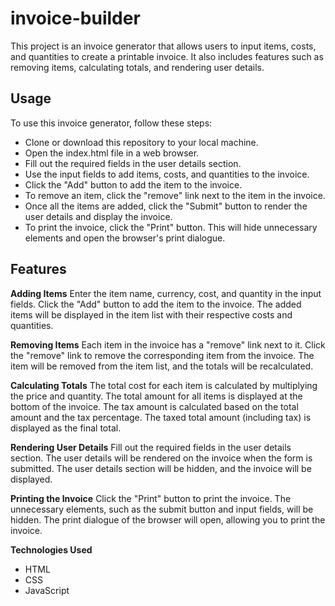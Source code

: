 # invoice-builder
This project is an invoice generator that allows users to input items, costs, and quantities to create a printable invoice. It also includes features such as removing items, calculating totals, and rendering user details.

<h2>Usage</h2>
To use this invoice generator, follow these steps:

- Clone or download this repository to your local machine.
- Open the index.html file in a web browser.
- Fill out the required fields in the user details section.
- Use the input fields to add items, costs, and quantities to the invoice.
- Click the "Add" button to add the item to the invoice.
- To remove an item, click the "remove" link next to the item in the invoice.
- Once all the items are added, click the "Submit" button to render the user details and display the invoice.
- To print the invoice, click the "Print" button. This will hide unnecessary elements and open the browser's print dialogue.

<h2>Features</h2>

**Adding Items**
Enter the item name, currency, cost, and quantity in the input fields.
Click the "Add" button to add the item to the invoice.
The added items will be displayed in the item list with their respective costs and quantities.

**Removing Items**
Each item in the invoice has a "remove" link next to it.
Click the "remove" link to remove the corresponding item from the invoice.
The item will be removed from the item list, and the totals will be recalculated.

**Calculating Totals**
The total cost for each item is calculated by multiplying the price and quantity.
The total amount for all items is displayed at the bottom of the invoice.
The tax amount is calculated based on the total amount and the tax percentage.
The taxed total amount (including tax) is displayed as the final total.

**Rendering User Details**
Fill out the required fields in the user details section.
The user details will be rendered on the invoice when the form is submitted.
The user details section will be hidden, and the invoice will be displayed.

**Printing the Invoice**
Click the "Print" button to print the invoice.
The unnecessary elements, such as the submit button and input fields, will be hidden.
The print dialogue of the browser will open, allowing you to print the invoice.

**Technologies Used**
- HTML
- CSS
- JavaScript

